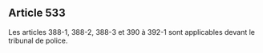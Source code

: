 Article 533
----
Les articles 388-1, 388-2, 388-3 et 390 à 392-1 sont applicables devant le
tribunal de police.
